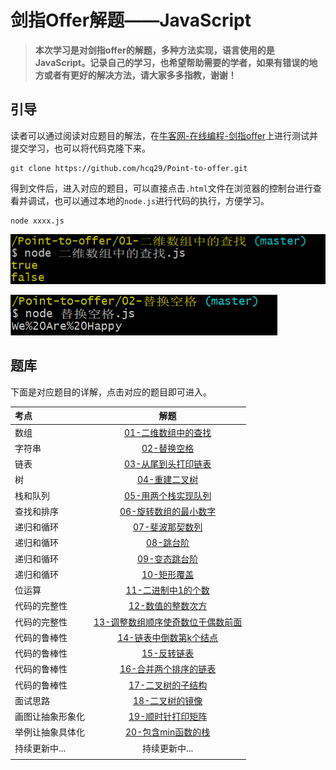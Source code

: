 # 剑指Offer解题——JavaScript

>  **本次学习是对剑指offer的解题，多种方法实现，语言使用的是JavaScript。记录自己的学习，也希望帮助需要的学者，如果有错误的地方或者有更好的解决方法，请大家多多指教，谢谢！**

## 引导

读者可以通过阅读对应题目的解法，在[牛客网-在线编程-剑指offer](https://www.nowcoder.com/ta/coding-interviews)上进行测试并提交学习，也可以将代码克隆下来。

```b
git clone https://github.com/hcq29/Point-to-offer.git
```

得到文件后，进入对应的题目，可以直接点击`.html`文件在浏览器的控制台进行查看并调试，也可以通过本地的`node.js`进行代码的执行，方便学习。

```b
node xxxx.js
```

![image-20200205172801677](images/image-20200205172801677.png)

![image-20200205172841226](images/image-20200205172841226.png)

## 题库

下面是对应题目的详解，点击对应的题目即可进入。

| 考点          |                             解题                             |
| :------------ | :----------------------------------------------------------: |
| 数组          |        [01-二维数组中的查找](./01-二维数组中的查找/)         |
| 字符串        |                [02-替换空格](./02-替换空格/)                 |
| 链表          |        [03-从尾到头打印链表](./03-从尾到头打印链表/)         |
| 树            |              [04-重建二叉树](./04-重建二叉树/)               |
| 栈和队列      |        [05-用两个栈实现队列](./05-用两个栈实现队列/)         |
| 查找和排序    |      [06-旋转数组的最小数字](./06-旋转数组的最小数字/)       |
| 递归和循环    |             [07-斐波那契数列](./07-斐波那契数列/)             |
| 递归和循环    |                   [08-跳台阶](./08-跳台阶/)                   |
| 递归和循环    |               [09-变态跳台阶](./09-变态跳台阶/)               |
| 递归和循环    |                 [10-矩形覆盖](./10-矩形覆盖/)                 |
| 位运算        |          [11-二进制中1的个数](./11-二进制中1的个数/)          |
| 代码的完整性  |           [12-数值的整数次方](./12-数值的整数次方/)           |
| 代码的完整性  | [13-调整数组顺序使奇数位于偶数前面](./13-调整数组顺序使奇数位于偶数前面/) |
| 代码的鲁棒性  |      [14-链表中倒数第k个结点](./14-链表中倒数第k个结点/)      |
| 代码的鲁棒性  |                 [15-反转链表](./15-反转链表/)                 |
| 代码的鲁棒性  |       [16-合并两个排序的链表](./16-合并两个排序的链表/)       |
| 代码的鲁棒性  |               [17-二叉树的子结构](./17-二叉树的子结构/)               |
| 面试思路      |             [18-二叉树的镜像](./18-二叉树的镜像/)             |
| 画图让抽象形象化 |          [19-顺时针打印矩阵](./19-顺时针打印矩阵/)          |
| 举例让抽象具体化 | [20-包含min函数的栈](./20-包含min函数的栈/) |
| 持续更新中... |                        持续更新中...                         |
|               |                                                              |


